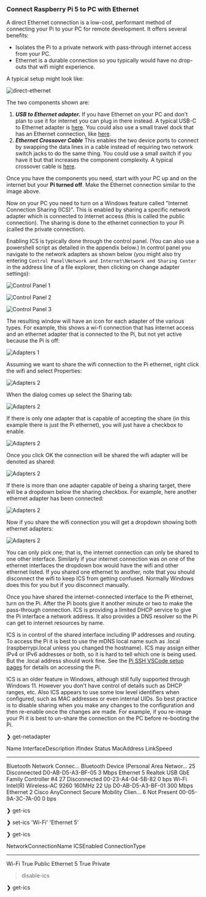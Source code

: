 ### Connect Raspberry Pi 5 to PC with Ethernet

A direct Ethernet connection is a low-cost, performant method of connecting your Pi to your PC for remote development.  It offers several benefits:
* Isolates the Pi to a private network with pass-through internet access from your PC.
* Ethernet is a durable connection so you typically would have no drop-outs that wifi might experience.

A typical setup might look like:

![direct-ethernet](direct-ethernet.jpg)

The two components shown are:
1. ***USB to Ethernet adapter.***  If you have Ethernet on your PC and don't plan to use it for internet you can plug in there instead.  A typical USB-C to Ethernet adapter is [here](https://a.co/d/iSMJby9).  You could also use a small travel dock that has an Ethernet connection, like [here](https://a.co/d/cZiTq9g).
2. ***Ethernet Crossover Cable***  This enables the two device ports to connect by swapping the data lines in a cable instead of requiring two network switch jacks to do the same thing.  You could use a small switch if you have it but that increases the component complexity.  A typical crossover cable is [here](https://a.co/d/2ZEJxe5).

Once you have the components you need, start with your PC up and on the internet but your **Pi turned off**.  Make the Ethernet connection similar to the image above. 

Now on your PC you need to turn on a Windows feature called "Internet Connection Sharing (ICS)".  This is enabled by sharing a specific network adapter which is connected to internet access (this is called the public connection).  The sharing is done to the ethernet connection to your Pi (called the private connection).

Enabling ICS is typically done through the control panel.  (You can also use a powershell script as detailed in the appendix below.)  In control panel you navigate to the network adapters as shown below (you might also try entering `Control Panel\Network and Internet\Network and Sharing Center` in the address line of a file explorer, then clicking on change adapter settings):

![Control Panel 1](CP-1.png)

![Control Panel 2](CP-2.png)

![Control Panel 3](CP-3.png)

The resulting window will have an icon for each adapter of the various types.  For example, this shows a wi-fi connection that has internet access and an ethernet adapter that is connected to the Pi, but not yet active because the Pi is off:

![Adapters 1](netadapt-2.png)

Assuming we want to share the wifi connection to the Pi ethernet, right click the wifi and select Properties:

![Adapters 2](netadapt-5.png)

When the dialog comes up select the Sharing tab:

![Adapters 2](ics-1.jpg)

If there is only one adapter that is capable of accepting the share (in this example there is just the Pi ethernet), you will just have a checkbox to enable.

![Adapters 2](ics-2.jpg)

Once you click OK the connection will be shared the wifi adapter will be denoted as shared:

![Adapters 2](netadapt-8.png)

If there is more than one adapter capable of being a sharing target, there will be a dropdown below the sharing checkbox.  For example, here another ethernet adapter has been connected:

![Adapters 2](netadapt-6.png)

Now if you share the wifi connection you will get a dropdown showing both ethernet adapters:

![Adapters 2](ics-3.png)

You can only pick one; that is, the internet connection can only be shared to one other interface.  Similarly if your internet connection was on one of the ethernet interfaces the dropdown box would have the wifi and other ethernet listed.  If you shared one ethernet to another, note that you should disconnect the wifi to keep ICS from getting confused.  Normally Windows does this for you but if you disconnect manually.

Once you have shared the internet-connected interface to the Pi ethernet, turn on the Pi.  After the Pi boots give it another minute or two to make the pass-through connection.  ICS is providing a limited DHCP service to give the Pi interface a network address.  It also provides a DNS resolver so the Pi can get to internet resources by name.

ICS is in control of the shared interface including IP addresses and routing.  To access the Pi it is best to use the mDNS local name such as <pi-hostname>.local (raspberrypi.local unless you changed the hostname).  ICS may assign either IPv4 or IPv6 addresses or both, so it is hard to tell which one is being used.  But the .local address should work fine.  See the [Pi SSH VSCode setup pages](rpi-ssh-vscode-setup.md) for details on accessing the Pi.

ICS is an older feature in Windows, although still fully supported through Windows 11.  However you don't have control of details such as DHCP ranges, etc.  Also ICS appears to use some low level identifiers when configured, such as MAC addresses or even internal UIDs.  So best practice is to disable sharing when you make any changes to the configuration and then re-enable once the changes are made.  For example, if you re-image your Pi it is best to un-share the connection on the PC before re-booting the Pi.



❯ get-netadapter

Name                      InterfaceDescription                    ifIndex Status       MacAddress             LinkSpeed
----                      --------------------                    ------- ------       ----------             ---------
Bluetooth Network Connec… Bluetooth Device (Personal Area Networ…      25 Disconnected D0-AB-D5-A3-BF-05         3 Mbps
Ethernet 5                Realtek USB GbE Family Controller #4         27 Disconnected 00-23-A4-04-5B-82          0 bps
Wi-Fi                     Intel(R) Wireless-AC 9260 160MHz             22 Up           D0-AB-D5-A3-BF-01       300 Mbps
Ethernet 2                Cisco AnyConnect Secure Mobility Clien…       6 Not Present  00-05-9A-3C-7A-00          0 bps


❯ get-ics
>

❯ set-ics 'Wi-Fi' 'Ethernet 5'
>

❯ get-ics

NetworkConnectionName ICSEnabled ConnectionType
--------------------- ---------- --------------
Wi-Fi                       True Public
Ethernet 5                  True Private

> disable-ics
>

❯ get-ics
>

